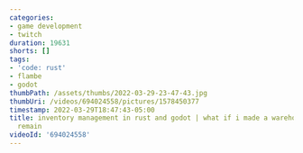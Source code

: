 ```yaml
---
categories:
- game development
- twitch
duration: 19631
shorts: []
tags:
- 'code: rust'
- flambe
- godot
thumbPath: /assets/thumbs/2022-03-29-23-47-43.jpg
thumbUri: /videos/694024558/pictures/1578450377
timestamp: 2022-03-29T18:47:43-05:00
title: inventory management in rust and godot | what if i made a warehouse | 3 days
  remain
videoId: '694024558'
---
```

